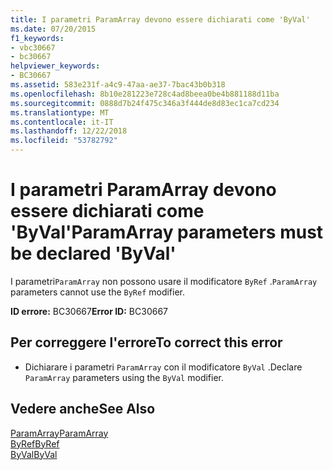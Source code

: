 ```yaml
---
title: I parametri ParamArray devono essere dichiarati come 'ByVal'
ms.date: 07/20/2015
f1_keywords:
- vbc30667
- bc30667
helpviewer_keywords:
- BC30667
ms.assetid: 583e231f-a4c9-47aa-ae37-7bac43b0b318
ms.openlocfilehash: 8b10e281223e728c4ad8beea0be4b881188d11ba
ms.sourcegitcommit: 0888d7b24f475c346a3f444de8d83ec1ca7cd234
ms.translationtype: MT
ms.contentlocale: it-IT
ms.lasthandoff: 12/22/2018
ms.locfileid: "53782792"
---
```

# <a name="paramarray-parameters-must-be-declared-byval"></a><span data-ttu-id="e7e30-102">I parametri ParamArray devono essere dichiarati come 'ByVal'</span><span class="sxs-lookup"><span data-stu-id="e7e30-102">ParamArray parameters must be declared 'ByVal'</span></span>
<span data-ttu-id="e7e30-103">I parametri`ParamArray` non possono usare il modificatore `ByRef` .</span><span class="sxs-lookup"><span data-stu-id="e7e30-103">`ParamArray` parameters cannot use the `ByRef` modifier.</span></span>  
  
 <span data-ttu-id="e7e30-104">**ID errore:** BC30667</span><span class="sxs-lookup"><span data-stu-id="e7e30-104">**Error ID:** BC30667</span></span>  
  
## <a name="to-correct-this-error"></a><span data-ttu-id="e7e30-105">Per correggere l'errore</span><span class="sxs-lookup"><span data-stu-id="e7e30-105">To correct this error</span></span>  
  
-   <span data-ttu-id="e7e30-106">Dichiarare i parametri `ParamArray` con il modificatore `ByVal` .</span><span class="sxs-lookup"><span data-stu-id="e7e30-106">Declare `ParamArray` parameters using the `ByVal` modifier.</span></span>  
  
## <a name="see-also"></a><span data-ttu-id="e7e30-107">Vedere anche</span><span class="sxs-lookup"><span data-stu-id="e7e30-107">See Also</span></span>  
 [<span data-ttu-id="e7e30-108">ParamArray</span><span class="sxs-lookup"><span data-stu-id="e7e30-108">ParamArray</span></span>](../../visual-basic/language-reference/modifiers/paramarray.md)  
 [<span data-ttu-id="e7e30-109">ByRef</span><span class="sxs-lookup"><span data-stu-id="e7e30-109">ByRef</span></span>](../../visual-basic/language-reference/modifiers/byref.md)  
 [<span data-ttu-id="e7e30-110">ByVal</span><span class="sxs-lookup"><span data-stu-id="e7e30-110">ByVal</span></span>](../../visual-basic/language-reference/modifiers/byval.md)
